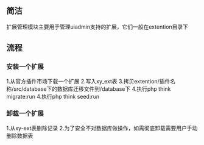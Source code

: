 ## 简洁

扩展管理模块主要用于管理uiadmin支持的扩展，它们一般在extention目录下

## 流程

### 安装一个扩展

1.从官方插件市场下载一个扩展
2.写入xy_ext表
3.拷贝extention/插件名称/src/database下的数据库迁移文件到/database下
4.执行php think migrate:run
4.执行php think seed:run

### 卸载一个扩展

1.从xy-ext表删除记录
2.为了安全不对数据库做操作，如需彻底卸载需要用户手动删除数据表

